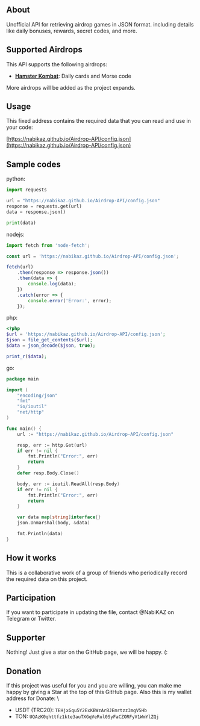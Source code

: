 ## About
Unofficial API for retrieving airdrop games in JSON format. including details like daily bonuses, rewards, secret codes, and more.

## Supported Airdrops  
This API supports the following airdrops:
- **[Hamster Kombat](https://t.me/Hamster_kombat_bot/start?startapp=kentId101554083)**: Daily cards and Morse code

More airdrops will be added as the project expands.

## Usage
This fixed address contains the required data that you can read and use in your code:

[https://nabikaz.github.io/Airdrop-API/config.json](https://nabikaz.github.io/Airdrop-API/config.json)

## Sample codes

python:
```python
import requests

url = "https://nabikaz.github.io/Airdrop-API/config.json"
response = requests.get(url)
data = response.json()

print(data)
```

nodejs:
```js
import fetch from 'node-fetch';

const url = 'https://nabikaz.github.io/Airdrop-API/config.json';

fetch(url)
    .then(response => response.json())
    .then(data => {
        console.log(data);
    })
    .catch(error => {
        console.error('Error:', error);
    });
```

php:
```php
<?php
$url = 'https://nabikaz.github.io/Airdrop-API/config.json';
$json = file_get_contents($url);
$data = json_decode($json, true);

print_r($data);
```

go:
```go
package main

import (
	"encoding/json"
	"fmt"
	"io/ioutil"
	"net/http"
)

func main() {
	url := "https://nabikaz.github.io/Airdrop-API/config.json"

	resp, err := http.Get(url)
	if err != nil {
		fmt.Println("Error:", err)
		return
	}
	defer resp.Body.Close()

	body, err := ioutil.ReadAll(resp.Body)
	if err != nil {
		fmt.Println("Error:", err)
		return
	}

	var data map[string]interface{}
	json.Unmarshal(body, &data)

	fmt.Println(data)
}
```

## How it works
This is a collaborative work of a group of friends who periodically record the required data on this project.

## Participation
If you want to participate in updating the file, contact @NabiKAZ on Telegram or Twitter.

## Supporter
Nothing! Just give a star on the GitHub page, we will be happy. (:

## Donation
If this project was useful for you and you are willing, you can make me happy by giving a Star at the top of this GitHub page. Also this is my wallet address for Donate: \
- USDT (TRC20): `TEHjxGqu5Y2ExKBWzArBJEmrtzz3mgV5Hb`
- TON: `UQAzK0qhttfz1kte3auTXGqVeRul0SyFaCZORFyV1WmYlZQj`
